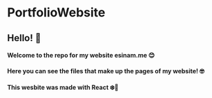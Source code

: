 # PortfolioWebsite
## Hello! 👋
#### Welcome to the repo for my website esinam.me 😊
#### Here you can see the files that make up the pages of my website! 🤓
#### This wesbite was made with React ❄️💫
